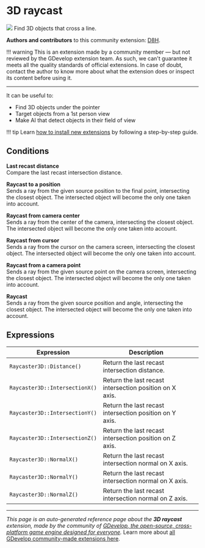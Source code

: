 # 3D raycast

<img src="https://asset-resources.gdevelop.io/public-resources/Icons/8419f46b76bce482c14b4c03b4141a64d457e4cdc92686f3470381f5d2694abd_ray-start-arrow.svg" class="extension-icon"></img>
Find 3D objects that cross a line.

**Authors and contributors** to this community extension: [D8H](https://gd.games/D8H).

!!! warning
    This is an extension made by a community member — but not reviewed
    by the GDevelop extension team. As such, we can't guarantee it
    meets all the quality standards of official extensions. In case of
    doubt, contact the author to know more about what the extension
    does or inspect its content before using it.

---

It can be useful to:

- Find 3D objects under the pointer
- Target objects from a 1st person view
- Make AI that detect objects in their field of view

!!! tip
    Learn [how to install new extensions](/gdevelop5/extensions/search) by following a step-by-step guide.

## Conditions

**Last recast distance**  
Compare the last recast intersection distance.

**Raycast to a position**  
Sends a ray from the given source position to the final point, intersecting the closest object. The intersected object will become the only one taken into account.

**Raycast from camera center**  
Sends a ray from the center of the camera, intersecting the closest object. The intersected object will become the only one taken into account.

**Raycast from cursor**  
Sends a ray from the cursor on the camera screen, intersecting the closest object. The intersected object will become the only one taken into account.

**Raycast from a camera point**  
Sends a ray from the given source point on the camera screen, intersecting the closest object. The intersected object will become the only one taken into account.

**Raycast**  
Sends a ray from the given source position and angle, intersecting the closest object. The intersected object will become the only one taken into account.

## Expressions

| Expression | Description |  |
|-----|-----|-----|
| `Raycaster3D::Distance()` | Return the last recast intersection distance. ||
| `Raycaster3D::IntersectionX()` | Return the last recast intersection position on X axis. ||
| `Raycaster3D::IntersectionY()` | Return the last recast intersection position on Y axis. ||
| `Raycaster3D::IntersectionZ()` | Return the last recast intersection position on Z axis. ||
| `Raycaster3D::NormalX()` | Return the last recast intersection normal on X axis. ||
| `Raycaster3D::NormalY()` | Return the last recast intersection normal on X axis. ||
| `Raycaster3D::NormalZ()` | Return the last recast intersection normal on Z axis. ||


---

*This page is an auto-generated reference page about the **3D raycast** extension, made by the community of [GDevelop, the open-source, cross-platform game engine designed for everyone](https://gdevelop.io/).* Learn more about [all GDevelop community-made extensions here](/gdevelop5/extensions).